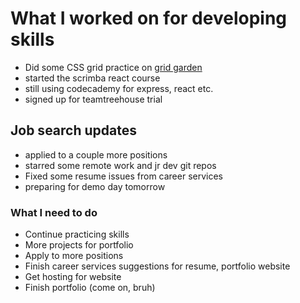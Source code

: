 # What I worked on for developing skills

- Did some CSS grid practice on [grid garden](https://www.cssgridgarden.com)
- started the scrimba react course
- still using codecademy for express, react etc.
- signed up for teamtreehouse trial

## Job search updates

- applied to a couple more positions
- starred some remote work and jr dev git repos
- Fixed some resume issues from career services
- preparing for demo day tomorrow

### What I need to do

- Continue practicing skills
- More projects for portfolio
- Apply to more positions
- Finish career services suggestions for resume, portfolio website
- Get hosting for website
- Finish portfolio (come on, bruh)
